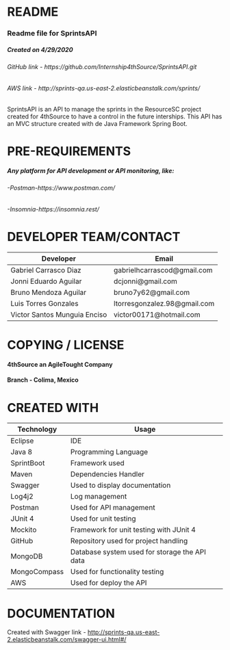 # README
	
<h3>Readme file for SprintsAPI</h3>
<h5>Created on 4/29/2020</h5>
<h6>GitHub link - https://github.com/Internship4thSource/SprintsAPI.git</h6>
<h6>AWS link - http://sprints-qa.us-east-2.elasticbeanstalk.com/sprints/</h6>

<p>SprintsAPI is an API to manage the sprints in the ResourceSC project created
for 4thSource to have a control in the future interships. This API has an MVC 
structure created with de Java Framework Spring Boot.</p>

# PRE-REQUIREMENTS

<h5>Any platform for API development or API monitoring, like:</h5>
<h6>-Postman-https://www.postman.com/</h6>
<h6>-Insomnia-https://insomnia.rest/</h6>

# DEVELOPER TEAM/CONTACT

<table summary="SprintsAPI developers">
  <thead>
    <tr>
      <th scope="col">Developer</th>
      <th scope="col">Email</th>
    </tr>
  </thead>
  <tbody>
	  <tr>
		<td>Gabriel Carrasco Diaz</td>
      		<td>gabrielhcarrascod@gmail.com</td>
	  </tr>
	  <tr>
		  <td>Jonni Eduardo Aguilar</td>
		  <td>dcjonni@gmail.com</td>
	  </tr>
	  <tr>
		  <td>Bruno Mendoza Aguilar</td>
		  <td>bruno7y62@gmail.com</td>
	  </tr>
	  <tr>
		  <td>Luis Torres Gonzales</td>
		  <td>ltorresgonzalez.98@gmail.com</td>
	  </tr>
	  <tr>
		  <td>Victor Santos Munguia Enciso</td>
		  <td>victor00171@hotmail.com</td>
	  </tr>
  </tbody>
</table>

# COPYING / LICENSE

<h4>4thSource an AgileTought Company</h4>
<h4>Branch - Colima, Mexico</h4>

# CREATED WITH

<table>
  <thead>
    <tr>
      <th scope="col">Technology</th>
      <th scope="col">Usage</th>
    </tr>
  </thead>
<tbody>
  <tr>
    <td>Eclipse</td>
    <td>IDE</td>
  </tr>
  <tr>
    <td>Java 8</td>
    <td>Programming Language</td>
  </tr>
  <tr>
    <td>SprintBoot</td>
    <td>Framework used</td>
  </tr>
  <tr>
    <td>Maven</td>
    <td>Dependencies Handler</td>
  </tr>
  <tr>
    <td>Swagger</td>
    <td>Used to display documentation</td>
  </tr>
  <tr>
    <td>Log4j2</td>
    <td>Log management</td>
  </tr>
  <tr>
    <td>Postman</td>
    <td>Used for API management</td>
  </tr>
  <tr>
    <td>JUnit 4</td>
    <td>Used for unit testing</td>
  </tr>
  <tr>
    <td>Mockito</td>
    <td>Framework for unit testing with JUnit 4</td>
  </tr>
  <tr>
    <td>GitHub</td>
    <td>Repository used for project handling</td>
  </tr>
  <tr>
    <td>MongoDB</td>
    <td>Database system used for storage the API data</td>
  </tr>
  <tr>
    <td>MongoCompass</td>
    <td>Used for functionality testing</td>
  </tr>
  <tr>
    <td>AWS</td>
    <td>Used for deploy the API</td>
  </tr>
</tbody>
</table>

# DOCUMENTATION

Created with Swagger
link - http://sprints-qa.us-east-2.elasticbeanstalk.com/swagger-ui.html#/
